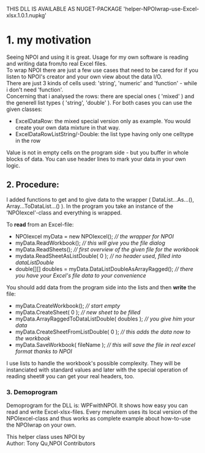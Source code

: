 
THIS DLL IS AVAILABLE AS NUGET-PACKAGE 'helper-NPOIwrap-use-Excel-xlsx.1.0.1.nupkg'   
# 1. my motivation  
Seeing NPOI and using it is great. Usage for my own software is reading and writing 
data from/to real Excel files.  
To wrap NPOI there are just a few use cases that need to be cared for if you listen to NPOI's creator and your own view about the data I/O.  
There are just 3 kinds of cells used: 'string', 'numeric' and 'function' - while i don't need 'function'.  
Concerning that i analysed the rows: there are special ones ( 'mixed' ) and the generell list types ( 'string', 'double' ). For both cases you can use the given classes:  
- ExcelDataRow: the mixed special version only as example. You would create your own data mixture in that way.  
- ExcelDataRowListString/-Double: the list type having only one celltype in the row  

Value is not in empty cells on the program side - but you buffer in whole blocks of data. 
You can use header lines to mark your data in your own logic.  
## 2. Procedure:
I added functions to 
get and to give data to the wrapper ( DataList...As...(), Array...ToDataList...() ). 
In the program you take an instance of the 'NPOIexcel'-class and everything is wrapped.  

To **read** from an Excel-file:
- NPOIexcel myData = new NPOIexcel();	*// the wrapper for NPOI*  
- myData.ReadWorkbook();	*// this will give you the file dialog*  
- myData.ReadSheets();	*// first overview of the given file for the workbook*
- mydata.ReadSheetAsListDouble( 0 );	*// no header used, filled into dataListDouble*  
- double[][] doubles = myData.DataListDoubleAsArrayRagged();	*// there you have your Excel's file data to your convenience*


You should add data from the program side into the lists and then **write** the file:
- myData.CreateWorkbook();	*// start empty*
- myData.CreateSheet( 0 );	*// new sheet to be filled*
- myData.ArrayRaggedToDataListDouble( doubles );	*// you give him your data*
- myData.CreateSheetFromListDouble( 0 );	*// this adds the data now to the workbook*
- myData.SaveWorkbook( fileName );	*// this will save the file in real excel format thanks to NPOI*

I use lists to handle the workbook's possible complexity. They will be instanciated with standard values and later with the special operation of reading sheet# you can get your real headers, too.
### 3. Demoprogram

Demoprogram for the DLL is: WPFwithNPOI. It shows how easy you can read and write Excel-xlsx-files. Every menuitem uses its local version of the NPOIexcel-class and thus works as complete example about how-to-use the NPOIwrap on your own.


    
This helper class uses NPOI by  
Author: Tony Qu,NPOI Contributors  

